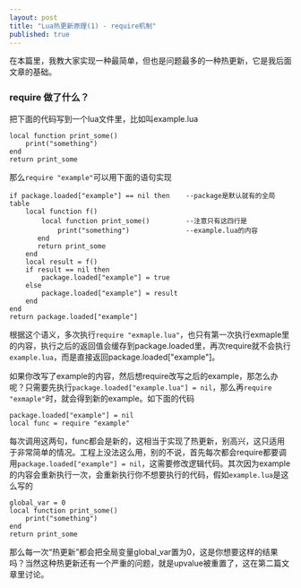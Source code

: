 ```yaml
---
layout: post
title: "Lua热更新原理(1) - require机制"
published: true
---
```




在本篇里，我教大家实现一种最简单，但也是问题最多的一种热更新，它是我后面文章的基础。

### require 做了什么？
把下面的代码写到一个lua文件里，比如叫example.lua

    local function print_some()
    	print("something")
    end
    return print_some

那么`require "example"`可以用下面的语句实现

    if package.loaded["example"] == nil then	--package是默认就有的全局table
        local function f()
        	local function print_some()			--注意只有这四行是
           		print("something") 				--example.lua的内容
           end
           return print_some                   
        end
        local result = f()
        if result == nil then
        	package.loaded["example"] = true
        else
        	package.loaded["example"] = result
        end
    end
    return package.loaded["example"]
    
根据这个语义，多次执行`require "exmaple.lua"`，也只有第一次执行exmaple里的内容，执行之后的返回值会缓存到package.loaded里，再次require就不会执行`example.lua`，而是直接返回package.loaded["example"]。

如果你改写了example的内容，然后想require改写之后的example，那怎么办呢？只需要先执行`package.loaded["example.lua"] = nil`，那么再`require "exmaple"`时，就会得到新的example。如下面的代码
	
	package.loaded["example"] = nil
	local func = require "example"
   
每次调用这两句，func都会是新的，这相当于实现了热更新，别高兴，这只适用于非常简单的情况。工程上没法这么用，别的不说，首先每次都会require都要调用`package.loaded["example"] = nil`，这需要修改逻辑代码。其次因为example的内容会重新执行一次，会重新执行你不想要执行的代码，假如`example.lua`是这么写的

	global_var = 0
	local function print_some()	
		print("something")
	end
	return print_some
    
那么每一次“热更新”都会把全局变量global_var置为0，这是你想要这样的结果吗？当然这种热更新还有一个严重的问题，就是upvalue被重置了，这在第二篇文章里讨论。
